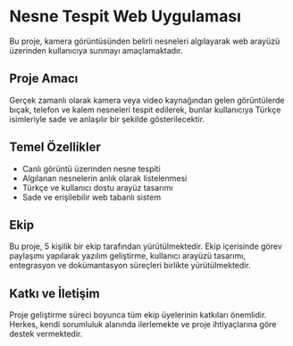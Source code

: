 # Nesne Tespit Web Uygulaması

Bu proje, kamera görüntüsünden belirli nesneleri algılayarak web arayüzü üzerinden kullanıcıya sunmayı amaçlamaktadır.

## Proje Amacı

Gerçek zamanlı olarak kamera veya video kaynağından gelen görüntülerde bıçak, telefon ve kalem nesneleri tespit edilerek, bunlar kullanıcıya Türkçe isimleriyle sade ve anlaşılır bir şekilde gösterilecektir.

## Temel Özellikler

- Canlı görüntü üzerinden nesne tespiti
- Algılanan nesnelerin anlık olarak listelenmesi
- Türkçe ve kullanıcı dostu arayüz tasarımı
- Sade ve erişilebilir web tabanlı sistem

## Ekip

Bu proje, 5 kişilik bir ekip tarafından yürütülmektedir. Ekip içerisinde görev paylaşımı yapılarak yazılım geliştirme, kullanıcı arayüzü tasarımı, entegrasyon ve dokümantasyon süreçleri birlikte yürütülmektedir.

## Katkı ve İletişim

Proje geliştirme süreci boyunca tüm ekip üyelerinin katkıları önemlidir. Herkes, kendi sorumluluk alanında ilerlemekte ve proje ihtiyaçlarına göre destek vermektedir.
